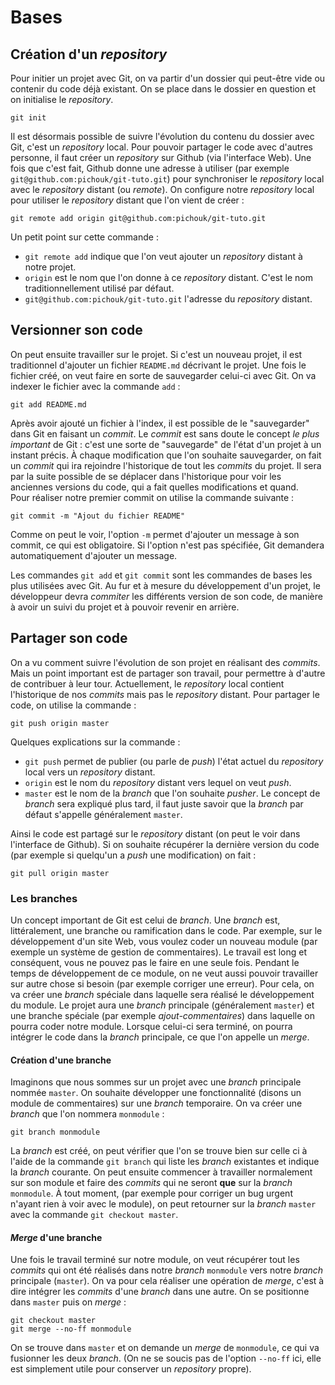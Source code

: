 # Bases
## Création d'un *repository*

Pour initier un projet avec Git, on va partir d'un dossier qui peut-être vide ou contenir du code déjà existant. On se place dans le dossier en question et on initialise le *repository*.
```
git init
```

Il est désormais possible de suivre l'évolution du contenu du dossier avec Git, c'est un *repository* local. Pour pouvoir partager le code avec d'autres personne, il faut créer un *repository* sur Github (via l'interface Web). Une fois que c'est fait, Github donne une adresse à utiliser (par exemple `git@github.com:pichouk/git-tuto.git`) pour synchroniser le *repository* local avec le *repository* distant (ou *remote*). On configure notre *repository* local pour utiliser le *repository* distant que l'on vient de créer :
```
git remote add origin git@github.com:pichouk/git-tuto.git
```

Un petit point sur cette commande :
- `git remote add` indique que l'on veut ajouter un *repository* distant à notre projet.
- `origin` est le nom que l'on donne à ce *repository* distant. C'est le nom traditionnellement utilisé par défaut.
- `git@github.com:pichouk/git-tuto.git` l'adresse du *repository* distant.

## Versionner son code
On peut ensuite travailler sur le projet. Si c'est un nouveau projet, il est traditionnel d'ajouter un fichier `README.md` décrivant le projet. Une fois le fichier créé, on veut faire en sorte de sauvegarder celui-ci avec Git. On va indexer le fichier avec la commande `add` :
```
git add README.md
```

Après avoir ajouté un fichier à l'index, il est possible de le "sauvegarder" dans Git en faisant un *commit*. Le *commit* est sans doute le concept *le plus important* de Git : c'est une sorte de "sauvegarde" de l'état d'un projet à un instant précis. À chaque modification que l'on souhaite sauvegarder, on fait un *commit* qui ira rejoindre l'historique de tout les *commits* du projet. Il sera par la suite possible de se déplacer dans l'historique pour voir les anciennes versions du code, qui a fait quelles modifications et quand.  
Pour réaliser notre premier commit on utilise la commande suivante :
```
git commit -m "Ajout du fichier README"
```
Comme on peut le voir, l'option `-m` permet d'ajouter un message à son commit, ce qui est obligatoire. Si l'option n'est pas spécifiée, Git demandera automatiquement d'ajouter un message.

Les commandes `git add` et `git commit` sont les commandes de bases les plus utilisées avec Git. Au fur et à mesure du développement d'un projet, le développeur devra *commiter* les différents version de son code, de manière à avoir un suivi du projet et à pouvoir revenir en arrière.

## Partager son code
On a vu comment suivre l'évolution de son projet en réalisant des *commits*. Mais un point important est de partager son travail, pour permettre à d'autre de contribuer à leur tour. Actuellement, le *repository* local contient l'historique de nos *commits* mais pas le *repository* distant. Pour partager le code, on utilise la commande :
```
git push origin master
```

Quelques explications sur la commande :
- `git push` permet de publier (ou parle de *push*) l'état actuel du *repository* local vers un *repository* distant.
- `origin` est le nom du *repository* distant vers lequel on veut *push*.
- `master` est le nom de la *branch* que l'on souhaite *pusher*. Le concept de *branch* sera expliqué plus tard, il faut juste savoir que la *branch* par défaut s'appelle généralement `master`.

Ainsi le code est partagé sur le *repository* distant (on peut le voir dans l'interface de Github). Si on souhaite récupérer la dernière version du code (par exemple si quelqu'un a *push* une modification) on fait :
```
git pull origin master
```

### Les branches
Un concept important de Git est celui de *branch*. Une *branch* est, littéralement, une branche ou ramification dans le code. Par exemple, sur le développement d'un site Web, vous voulez coder un nouveau module (par exemple un système de gestion de commentaires). Le travail est long et conséquent, vous ne pouvez pas le faire en une seule fois. Pendant le temps de développement de ce module, on ne veut aussi pouvoir travailler sur autre chose si besoin (par exemple corriger une erreur). Pour cela, on va créer une *branch* spéciale dans laquelle sera réalisé le développement du module. Le projet aura une *branch* principale (généralement `master`) et une branche spéciale (par exemple *ajout-commentaires*) dans laquelle on pourra coder notre module. Lorsque celui-ci sera terminé, on pourra intégrer le code dans la *branch* principale, ce que l'on appelle un *merge*.

#### Création d'une branche
Imaginons que nous sommes sur un projet avec une *branch* principale nommée `master`. On souhaite développer une fonctionnalité (disons un module de commentaires) sur une *branch* temporaire. On va créer une *branch* que l'on nommera `monmodule` :
```
git branch monmodule
```

La *branch* est créé, on peut vérifier que l'on se trouve bien sur celle ci à l'aide de la commande `git branch` qui liste les *branch* existantes et indique la *branch* courante. On peut ensuite commencer à travailler normalement sur son module et faire des *commits* qui ne seront **que** sur la *branch* `monmodule`. À tout moment, (par exemple pour corriger un bug urgent n'ayant rien à voir avec le module), on peut retourner sur la *branch* `master` avec la commande `git checkout master`.

#### *Merge* d'une branche
Une fois le travail terminé sur notre module, on veut récupérer tout les *commits* qui ont été réalisés dans notre *branch* `monmodule` vers notre *branch* principale (`master`). On va pour cela réaliser une opération de *merge*, c'est à dire intégrer les *commits* d'une *branch* dans une autre. On se positionne dans `master` puis on *merge* :
```
git checkout master
git merge --no-ff monmodule
```
On se trouve dans `master` et on demande un *merge* de `monmodule`, ce qui va fusionner les deux *branch*. (On ne se soucis pas de l'option `--no-ff` ici, elle est simplement utile pour conserver un *repository* propre).
